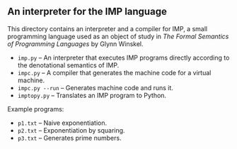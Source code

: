 
## An interpreter for the IMP language

This directory contains an interpreter and a compiler for IMP, a small
programming language used as an object of study in *The Formal Semantics
of Programming Languages* by Glynn Winskel.

* `imp.py` – An interpreter that executes IMP programs directly
  according to the denotational semantics of IMP.
* `impc.py` – A compiler that generates the machine code for a
  virtual machine.
* `impc.py --run` – Generates machine code and runs it.
* `imptopy.py` – Translates an IMP program to Python.

Example programs:

* `p1.txt` – Naive exponentiation.
* `p2.txt` – Exponentiation by squaring.
* `p3.txt` – Generates prime numbers.